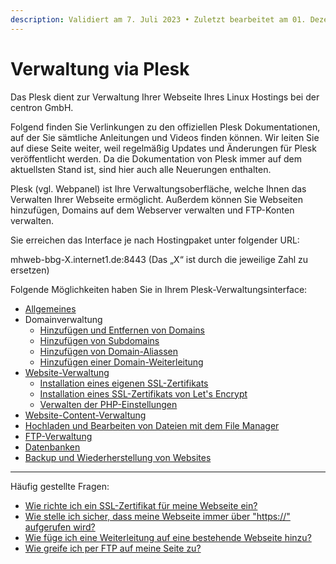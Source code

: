 ```yaml
---
description: Validiert am 7. Juli 2023 • Zuletzt bearbeitet am 01. Dezember 2023
---
```


# Verwaltung via Plesk

Das Plesk dient zur Verwaltung Ihrer Webseite Ihres Linux Hostings bei der centron GmbH.

Folgend finden Sie Verlinkungen zu den offiziellen Plesk Dokumentationen, auf der Sie sämtliche Anleitungen und Videos finden können. Wir leiten Sie auf diese Seite weiter, weil regelmäßig Updates und Änderungen für Plesk veröffentlicht werden. Da die Dokumentation von Plesk immer auf dem aktuellsten Stand ist, sind hier auch alle Neuerungen enthalten.

Plesk (vgl. Webpanel) ist Ihre Verwaltungsoberfläche, welche Ihnen das Verwalten Ihrer Webseite ermöglicht. Außerdem können Sie Webseiten hinzufügen, Domains auf dem Webserver verwalten und FTP-Konten verwalten.

Sie erreichen das Interface je nach Hostingpaket unter folgender URL:

mhweb-bbg-X.internet1.de:8443 (Das „X“ ist durch die jeweilige Zahl zu ersetzen)

Folgende Möglichkeiten haben Sie in Ihrem Plesk-Verwaltungsinterface:

* [Allgemeines](https://docs.plesk.com/de-DE/obsidian/customer-guide/schnell-gestartet-mit-plesk/%C3%BCberblick-%C3%BCber-die-plesk-benutzeroberfl%C3%A4che.74282/)
* Domainverwaltung
  * [Hinzufügen und Entfernen von Domains](https://docs.plesk.com/de-DE/obsidian/customer-guide/websites-und-domains/domains-und-dns/hinzuf%C3%BCgen-und-entfernen-von-domains.65150/)
  * [Hinzufügen von Subdomains](https://docs.plesk.com/de-DE/obsidian/customer-guide/websites-und-domains/domains-und-dns/hinzuf%C3%BCgen-von-subdomains.65180/)
  * [Hinzufügen von Domain-Aliassen](https://docs.plesk.com/de-DE/obsidian/customer-guide/websites-und-domains/domains-und-dns/hinzuf%C3%BCgen-von-domainaliassen.65286/)
  * [Hinzufügen einer Domain-Weiterleitung](https://docs.plesk.com/de-DE/obsidian/customer-guide/websites-und-domains/domains-und-dns/hinzuf%C3%BCgen-einer-domainweiterleitung.72057/)
* [Website-Verwaltung](https://docs.plesk.com/de-DE/obsidian/customer-guide/websites-und-domains/hostingeinstellungen.69455/)
  * [Installation eines eigenen SSL-Zertifikats](https://docs.plesk.com/de-DE/obsidian/customer-guide/websites-und-domains/sichern-von-verbindungen-mit-ssltlszertifikaten/websiteschutz-dank-eines-ssltlszertifikats.74681/)
  * [Installation eines SSL-Zertifikats von Let's Encrypt](https://docs.plesk.com/de-DE/obsidian/customer-guide/websites-und-domains/sichern-von-verbindungen-mit-ssltlszertifikaten/abrufen-eines-kostenlosen-ssltlszertifikats-von-let%E2%80%99s-encrypt.77233/)
  * [Verwalten der PHP-Einstellungen](https://docs.plesk.com/de-DE/obsidian/customer-guide/websites-und-domains/hostingeinstellungen/einstellungen-f%C3%BCr-webskripting/phpeinstellungen.70742/)
* [Website-Content-Verwaltung](https://docs.plesk.com/de-DE/obsidian/customer-guide/websites-und-domains/websitecontent.69462/)
* [Hochladen und Bearbeiten von Dateien mit dem File Manager](https://docs.plesk.com/de-DE/obsidian/customer-guide/websites-und-domains/websitecontent/hochladen-von-content-mit-dem-file-manager.74105/)
* [FTP-Verwaltung](https://docs.plesk.com/de-DE/obsidian/customer-guide/ftpzugriff-auf-ihre-websites/hinzuf%C3%BCgen-von-ftpkonten.65153/)
* [Datenbanken](https://wiki8.centron.de/webhosting/interfaces/webpanel/datenbanken)
* [Backup und Wiederherstellung von Websites](https://docs.plesk.com/de-DE/obsidian/customer-guide/backup-und-wiederherstellung-von-websites.69566/)

***

Häufig gestellte Fragen:

* [Wie richte ich ein SSL-Zertifikat für meine Webseite ein?](https://docs.plesk.com/de-DE/obsidian/customer-guide/websites-und-domains/sichern-von-verbindungen-mit-ssltlszertifikaten/sichern-von-verbindungen-mit-der-erweiterung-ssl%C2%A0it!-erweiterung.65160/)
* [Wie stelle ich sicher, dass meine Webseite immer über "https://" aufgerufen wird?](https://docs.plesk.com/de-DE/obsidian/customer-guide/websites-und-domains/sichern-von-verbindungen-mit-ssltlszertifikaten/sichern-von-verbindungen-mit-der-erweiterung-ssl%C2%A0it!-erweiterung/bewerten-der-sslsicherheit-ihrer-website.65160/#enhancing-security-of-your-websites)
* [Wie füge ich eine Weiterleitung auf eine bestehende Webseite hinzu?](https://docs.plesk.com/de-DE/obsidian/customer-guide/websites-und-domains/domains-und-dns/hinzuf%C3%BCgen-einer-domainweiterleitung.72057/)
* [Wie greife ich per FTP auf meine Seite zu?](https://wiki8.centron.de/webhosting/ftp)
